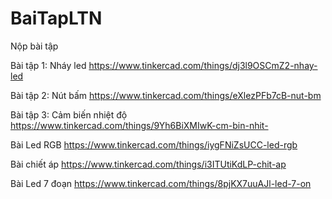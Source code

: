 # BaiTapLTN
Nộp bài tập

Bài tập 1: Nháy led
https://www.tinkercad.com/things/dj3l9OSCmZ2-nhay-led

Bài tập 2: Nút bấm
https://www.tinkercad.com/things/eXlezPFb7cB-nut-bm

Bài tập 3: Cảm biến nhiệt độ
https://www.tinkercad.com/things/9Yh6BiXMIwK-cm-bin-nhit-

Bài Led RGB
https://www.tinkercad.com/things/iygFNiZsUCC-led-rgb

Bài chiết áp
https://www.tinkercad.com/things/i3ITUtiKdLP-chit-ap

Bài Led 7 đoạn
https://www.tinkercad.com/things/8pjKX7uuAJl-led-7-on
